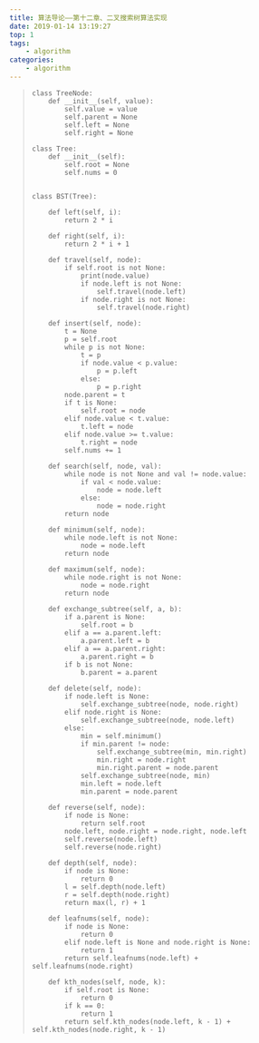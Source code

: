 ```yaml
---
title: 算法导论——第十二章、二叉搜索树算法实现
date: 2019-01-14 13:19:27
top: 1
tags: 
	- algorithm
categories: 
	- algorithm
---
```

>     
>     class TreeNode:
>         def __init__(self, value):
>             self.value = value
>             self.parent = None
>             self.left = None
>             self.right = None
>     
>     class Tree:
>         def __init__(self):
>             self.root = None
>             self.nums = 0
>     
>     
>     class BST(Tree):
>     
>         def left(self, i):
>             return 2 * i
>     
>         def right(self, i):
>             return 2 * i + 1
>     
>         def travel(self, node):
>             if self.root is not None:
>                 print(node.value)
>                 if node.left is not None:
>                     self.travel(node.left)
>                 if node.right is not None:
>                     self.travel(node.right)
>     
>         def insert(self, node):
>             t = None
>             p = self.root
>             while p is not None:
>                 t = p
>                 if node.value < p.value:
>                     p = p.left
>                 else:
>                     p = p.right
>             node.parent = t
>             if t is None:
>                 self.root = node
>             elif node.value < t.value:
>                 t.left = node
>             elif node.value >= t.value:
>                 t.right = node
>             self.nums += 1
>     
>         def search(self, node, val):
>             while node is not None and val != node.value:
>                 if val < node.value:
>                     node = node.left
>                 else:
>                     node = node.right
>             return node
>     
>         def minimum(self, node):
>             while node.left is not None:
>                 node = node.left
>             return node
>     
>         def maximum(self, node):
>             while node.right is not None:
>                 node = node.right
>             return node
>     
>         def exchange_subtree(self, a, b):
>             if a.parent is None:
>                 self.root = b
>             elif a == a.parent.left:
>                 a.parent.left = b
>             elif a == a.parent.right:
>                 a.parent.right = b
>             if b is not None:
>                 b.parent = a.parent
>     
>         def delete(self, node):
>             if node.left is None:
>                 self.exchange_subtree(node, node.right)
>             elif node.right is None:
>                 self.exchange_subtree(node, node.left)
>             else:
>                 min = self.minimum()
>                 if min.parent != node:
>                     self.exchange_subtree(min, min.right)
>                     min.right = node.right
>                     min.right.parent = node.parent
>                 self.exchange_subtree(node, min)
>                 min.left = node.left
>                 min.parent = node.parent
>     
>         def reverse(self, node):
>             if node is None:
>                 return self.root
>             node.left, node.right = node.right, node.left
>             self.reverse(node.left)
>             self.reverse(node.right)
>     
>         def depth(self, node):
>             if node is None:
>                 return 0
>             l = self.depth(node.left)
>             r = self.depth(node.right)
>             return max(l, r) + 1
>     
>         def leafnums(self, node):
>             if node is None:
>                 return 0
>             elif node.left is None and node.right is None:
>                 return 1
>             return self.leafnums(node.left) + self.leafnums(node.right)
>     
>         def kth_nodes(self, node, k):
>             if self.root is None:
>                 return 0
>             if k == 0:
>                 return 1
>             return self.kth_nodes(node.left, k - 1) + self.kth_nodes(node.right, k - 1)
>